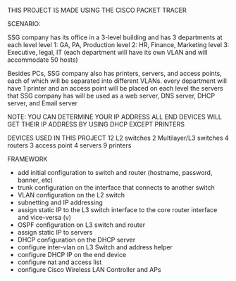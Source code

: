 THIS PROJECT IS MADE USING THE CISCO PACKET TRACER

SCENARIO:

SSG company has its office in a 3-level building and has 3 departments at each level level 1: GA, PA, Production level 2: HR, Finance, Marketing level 3: Executive, legal, IT (each department will have its own VLAN and will accommodate 50 hosts)

Besides PCs, SSG company also has printers, servers, and access points, each of which will be separated into different VLANs. every department will have 1 printer and an access point will be placed on each level the servers that SSG company has will be used as a web server, DNS server, DHCP server, and Email server

NOTE: 
YOU CAN DETERMINE YOUR IP ADDRESS 
ALL END DEVICES WILL GET THEIR IP ADDRESS BY USING DHCP EXCEPT PRINTERS

DEVICES USED IN THIS PROJECT
12 L2 switches
2 Multilayer/L3 switches
4 routers
3 access point
4 servers
9 printers

FRAMEWORK
- add initial configuration to switch and router (hostname, password, banner, etc)
- trunk configuration on the interface that connects to another switch
- VLAN configuration on the L2 switch
- subnetting and IP addressing
- assign static IP to the L3 switch interface to the core router interface and vice-versa (v)
- OSPF configuration on L3 switch and router
- assign static IP to servers
- DHCP configuration on the DHCP server
- configure inter-vlan on L3 Switch and address helper
- configure DHCP IP on the end device
- configure nat and access list
- configure Cisco Wireless LAN Controller and APs
